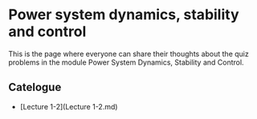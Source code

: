 # Power system dynamics, stability and control
This is the page where everyone can share their thoughts about the quiz problems in the module Power System Dynamics, Stability and Control.

## Catelogue
- [Lecture 1-2](Lecture 1-2.md)
